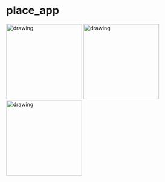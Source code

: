 # place_app

<p float="left">
<img src="https://user-images.githubusercontent.com/65341290/122594793-21ba0900-d085-11eb-9d3b-4beaf6180c7e.png" alt="drawing" width="200"/>
<img src="https://user-images.githubusercontent.com/65341290/122595220-c3d9f100-d085-11eb-8da9-e9708a52d69b.png" alt="drawing" width="200"/>
<img src="https://user-images.githubusercontent.com/65341290/122595229-c5a3b480-d085-11eb-8bd7-816b9934b6ba.png" alt="drawing" width="200"/>
</p>

